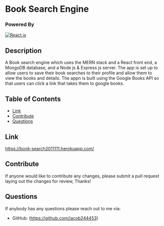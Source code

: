 # Book Search Engine

  ### Powered By

  [![React.js](https://img.shields.io/badge/React.js-008783.svg)](https://reactjs.org/)

  ## Description 

  A Book search engine which uses the MERN stack and a React front end, a MongoDB database, and a Node js & Express js server.
  The app is set up to allow users to save their book searches to their profile and allow them to view the books and details. 
  The appn is built using the Google Books API so that users can click a link that takes them to google books.
  
  ## Table of Contents
  * [Link](#Link)
  * [Contribute](#Contribute)
  * [Questions](#Questions)

  ## Link
  https://book-search2011111.herokuapp.com/
  
  ## Contribute

  If anyone would like to contribute any changes, please submit a pull request laying out the changes for review, Thanks!

  ## Questions

  If anybody has any questions please reach out to me via:
 
  * GitHub: (https://github.com/jacob244453)
  


